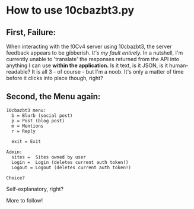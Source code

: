 # How to use 10cbazbt3.py

## First, Failure:
When interacting with the !0Cv4 server using 10cbazbt3, the server feedback appears to be gibberish.  *It's my fault entirely.*  In a nutshell, I'm currently unable to 'translate' the responses returned from the API into anything I can use **within the application.**  Is it text, is it JSON, is it human-readable?  It is all 3 - of course - but I'm a noob.  It's only a matter of time before it clicks into place though, right?

## Second, the Menu again:
````
10cbazbt3 menu:
  b = Blurb (social post)
  p = Post (blog post)
  m = Mentions
  r = Reply

  exit = Exit

Admin:
  sites =  Sites owned by user
  Login =  Login (deletes current auth token!)
  Logout = Logout (deletes current auth token!)

Choice?
````

Self-explanatory, right?

More to follow!
